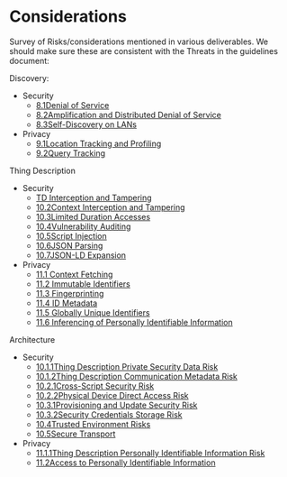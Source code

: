 # Considerations
Survey of Risks/considerations mentioned in various deliverables.
We should make sure these are consistent with the Threats in the guidelines document:

Discovery:
* Security
    * [8.1Denial of Service](https://w3c.github.io/wot-discovery/#security-consideration-dos)
    * [8.2Amplification and Distributed Denial of Service](https://w3c.github.io/wot-discovery/#security-consideration-amp-ddos)
    * [8.3Self-Discovery on LANs](https://w3c.github.io/wot-discovery/#security-consideration-lan-self-discovery)
* Privacy 
    * [9.1Location Tracking and Profiling](https://w3c.github.io/wot-discovery/#privacy-consideration-location-tracking)
    * [9.2Query Tracking](https://w3c.github.io/wot-discovery/#privacy-consideration-query-tracking)

Thing Description
* Security
   * [TD Interception and Tampering](https://w3c.github.io/wot-thing-description/#sec-security-consideration-TD-tampering)
   * [10.2Context Interception and Tampering](https://w3c.github.io/wot-thing-description/#sec-security-consideration-context-tampering)
   * [10.3Limited Duration Accesses](https://w3c.github.io/wot-thing-description/#security-consideration-access-duration)
   * [10.4Vulnerability Auditing](https://w3c.github.io/wot-thing-description/#sec-security-consideration-vulnerability-auditing)
   * [10.5Script Injection](https://w3c.github.io/wot-thing-description/#sec-security-consideration-script-injection)
   * [10.6JSON Parsing](https://w3c.github.io/wot-thing-description/#sec-security-consideration-execution)
   * [10.7JSON-LD Expansion](https://w3c.github.io/wot-thing-description/#sec-security-consideration-jsonld-expansion)
* Privacy 
   * [11.1 Context Fetching](https://w3c.github.io/wot-thing-description/#sec-privacy-consideration-context)
   * [11.2 Immutable Identifiers](https://w3c.github.io/wot-thing-description/#sec-privacy-consideration-id)
   * [11.3 Fingerprinting](https://w3c.github.io/wot-thing-description/#sec-privacy-consideration-fingerprint)
   * [11.4 ID Metadata](https://w3c.github.io/wot-thing-description/#sec-privacy-consideration-id-metadata)
   * [11.5 Globally Unique Identifiers](https://w3c.github.io/wot-thing-description/#sec-privacy-consideration-global-id-risk)
   * [11.6 Inferencing of Personally Identifiable Information](https://w3c.github.io/wot-thing-description/#sec-privacy-consideration-inferencing)

Architecture
* Security 
    * [10.1.1Thing Description Private Security Data Risk](https://w3c.github.io/wot-architecture/#sec-security-consideration-td-private)
    * [10.1.2Thing Description Communication Metadata Risk](https://w3c.github.io/wot-architecture/#sec-security-consideration-td-cm)
    * [10.2.1Cross-Script Security Risk](https://w3c.github.io/wot-architecture/#sec-security-consideration-cross-script)
    * [10.2.2Physical Device Direct Access Risk](https://w3c.github.io/wot-architecture/#sec-security-consideration-device-direct-access)
    * [10.3.1Provisioning and Update Security Risk](https://w3c.github.io/wot-architecture/#sec-security-consideration-update-provisioning)
    * [10.3.2Security Credentials Storage Risk](https://w3c.github.io/wot-architecture/#sec-security-consideration-credentials-storage)
    * [10.4Trusted Environment Risks](https://w3c.github.io/wot-architecture/#sec-security-consideration-trusted-environment-risks)
    * [10.5Secure Transport](https://w3c.github.io/wot-architecture/#sec-security-consideration-secure-transport)
* Privacy 
    * [11.1.1Thing Description Personally Identifiable Information Risk](https://w3c.github.io/wot-architecture/#sec-privacy-consideration-td-pii)
    * [11.2Access to Personally Identifiable Information](https://w3c.github.io/wot-architecture/#arch-privacy-consideration-access-controls)
